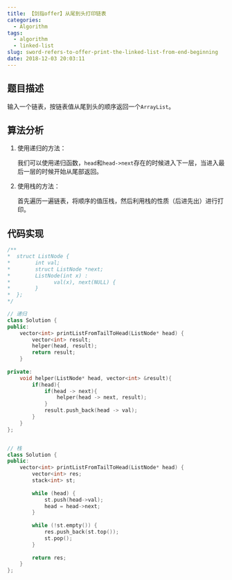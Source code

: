 ```yaml
---
title: 【剑指offer】从尾到头打印链表
categories:
  - Algorithm
tags:
  - algorithm
  - linked-list
slug: sword-refers-to-offer-print-the-linked-list-from-end-beginning
date: 2018-12-03 20:03:11
---
```


## 题目描述

输入一个链表，按链表值从尾到头的顺序返回一个`ArrayList`。



## 算法分析

1. 使用递归的方法：

   我们可以使用递归函数，`head`和`head->next`存在的时候进入下一层，当进入最后一层的时候开始从尾部返回。

2. 使用栈的方法：

   首先遍历一遍链表，将顺序的值压栈，然后利用栈的性质（后进先出）进行打印。



## 代码实现

~~~cpp
/**
*  struct ListNode {
*        int val;
*        struct ListNode *next;
*        ListNode(int x) :
*              val(x), next(NULL) {
*        }
*  };
*/

// 递归
class Solution {
public:
    vector<int> printListFromTailToHead(ListNode* head) {
		vector<int> result;
        helper(head, result);
        return result;
    }
    
private:
    void helper(ListNode* head, vector<int> &result){
        if(head){
            if(head -> next){
                helper(head -> next, result);
            }
            result.push_back(head -> val);
        }
    }
};


// 栈
class Solution {
public:
    vector<int> printListFromTailToHead(ListNode* head) {
        vector<int> res;
        stack<int> st;
        
        while (head) {
            st.push(head->val);
            head = head->next;
        }
        
        while (!st.empty()) {
            res.push_back(st.top());
            st.pop();
        }
        
        return res;
    }
};
~~~






